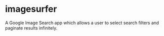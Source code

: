 imagesurfer
===========

A Google Image Search app which allows a user to select search filters and paginate results infinitely.
